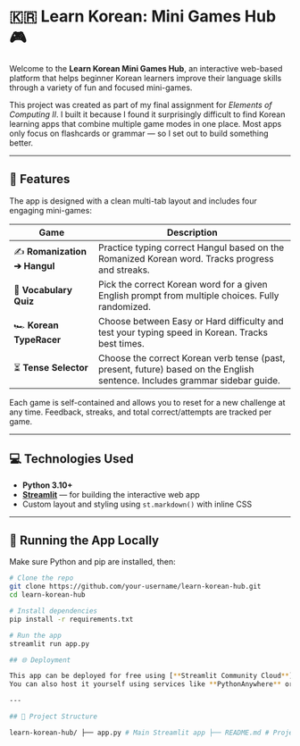 # 🇰🇷 Learn Korean: Mini Games Hub 🎮

Welcome to the **Learn Korean Mini Games Hub**, an interactive web-based platform that helps beginner Korean learners improve their language skills through a variety of fun and focused mini-games.

This project was created as part of my final assignment for *Elements of Computing II*. I built it because I found it surprisingly difficult to find Korean learning apps that combine multiple game modes in one place. Most apps only focus on flashcards or grammar — so I set out to build something better.

---

## 📌 Features

The app is designed with a clean multi-tab layout and includes four engaging mini-games:

| Game | Description |
|------|-------------|
| ✍️ **Romanization ➔ Hangul** | Practice typing correct Hangul based on the Romanized Korean word. Tracks progress and streaks. |
| 📝 **Vocabulary Quiz** | Pick the correct Korean word for a given English prompt from multiple choices. Fully randomized. |
| 🏎️ **Korean TypeRacer** | Choose between Easy or Hard difficulty and test your typing speed in Korean. Tracks best times. |
| ⏳ **Tense Selector** | Choose the correct Korean verb tense (past, present, future) based on the English sentence. Includes grammar sidebar guide. |

Each game is self-contained and allows you to reset for a new challenge at any time. Feedback, streaks, and total correct/attempts are tracked per game.

---

## 💻 Technologies Used

- **Python 3.10+**
- [**Streamlit**](https://streamlit.io/) — for building the interactive web app
- Custom layout and styling using `st.markdown()` with inline CSS

---

## 🚀 Running the App Locally

Make sure Python and pip are installed, then:

```bash
# Clone the repo
git clone https://github.com/your-username/learn-korean-hub.git
cd learn-korean-hub

# Install dependencies
pip install -r requirements.txt

# Run the app
streamlit run app.py

## 🌐 Deployment

This app can be deployed for free using [**Streamlit Community Cloud**](https://streamlit.io/cloud).  
You can also host it yourself using services like **PythonAnywhere** or **Replit**.

---

## 📂 Project Structure

learn-korean-hub/ ├── app.py # Main Streamlit app ├── README.md # Project documentation (you're reading it!) ├── requirements.txt # Python dependencies